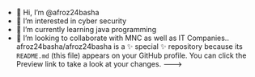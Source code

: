 - 👋 Hi, I’m @afroz24basha
- 👀 I’m interested in cyber security 
- 🌱 I’m currently learning java programming
- 💞️ I’m looking to collaborate with MNC as well as IT Companies..
afroz24basha/afroz24basha is a ✨ special ✨ repository because its `README.md` (this file) appears on your GitHub profile.
You can click the Preview link to take a look at your changes.
--->
